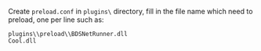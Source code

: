 Create `preload.conf` in `plugins\` directory, fill in the file name which need to preload, one per line
such as:
```
plugins\\preload\\BDSNetRunner.dll
Cool.dll
```